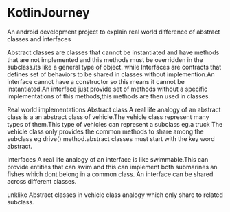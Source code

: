# KotlinJourney
An android development project to explain real world difference of abstract classes and interfaces

Abstract classes are classes that cannot be instantiated and have methods that are not implemented and this methods must be overridden in the subclass.its like a general type of object. 
while
Interfaces are contracts that defines set of behaviors to be shared in classes without implemention.An interface cannot have a constructor so this means it cannot be instantiated.An interface just provide set of methods without a specific implementations of this methods,this methods are then used in classes.

Real world implementations
Abstract class
A real life analogy of an abstract class is a an abstract class of vehicle.The vehicle class represent many types of them.This type of vehicles can represent a subclass eg.a truck
The vehicle class only provides the common methods to share among the subclass eg drive() method.abstract classes must start with the key word abstract.

Interfaces
A real life analogy of an interface is like swimmable.This can provide entities that can swim and this can implement both submarines an fishes which dont belong in a common class.
An interface can be shared across different classes.

unklike Abstract classes in vehicle class analogy which only share to related subclass.
